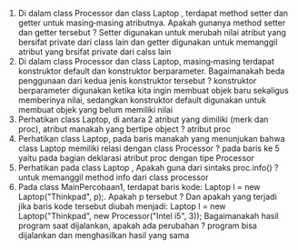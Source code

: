 1. Di dalam class Processor dan class Laptop , terdapat method setter dan getter untuk masing‑masing atributnya. Apakah gunanya method setter dan getter tersebut ?
Setter digunakan untuk merubah nilai atribut yang bersifat private dari class lain dan getter digunakan untuk memanggil atribut yang brsifat private dari calss lain
2. Di dalam class Processor dan class Laptop, masing‑masing terdapat konstruktor default dan konstruktor berparameter. Bagaimanakah beda penggunaan dari kedua jenis konstruktor tersebut ?
konstruktor berparameter digunakan ketika kita ingin membuat objek baru sekaligus memberinya nilai, sedangkan konstruktor default digunakan untuk membuat objek yang belum memiliki nilai 
3. Perhatikan class Laptop, di antara 2 atribut yang dimiliki (merk dan proc), atribut manakah yang bertipe object ?
atribut proc
4. Perhatikan class Laptop, pada baris manakah yang menunjukan bahwa class Laptop memiliki relasi dengan class Processor ?
pada baris ke 5 yaitu pada bagian deklarasi atribut proc dengan tipe Processor
5. Perhatikan pada class Laptop , Apakah guna dari sintaks proc.info() ?
untuk memanggil method info dari class processor
6. Pada class MainPercobaan1, terdapat baris kode: Laptop l = new Laptop("Thinkpad", p);. Apakah p tersebut ? Dan apakah yang terjadi jika baris kode tersebut diubah menjadi:
Laptop l = new Laptop("Thinkpad", new Processor("Intel i5", 3));
Bagaimanakah hasil program saat dijalankan, apakah ada perubahan ?
program bisa dijalankan dan menghasilkan hasil yang sama